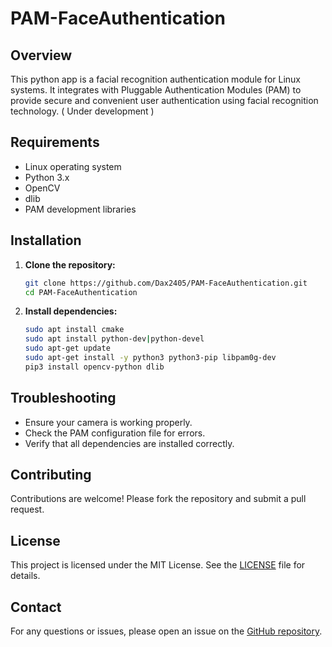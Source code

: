 # PAM-FaceAuthentication

## Overview

This python app is a facial recognition authentication module for Linux systems. It integrates with Pluggable Authentication Modules (PAM) to provide secure and convenient user authentication using facial recognition technology. ( Under development )

## Requirements

- Linux operating system
- Python 3.x
- OpenCV
- dlib
- PAM development libraries

## Installation

1. **Clone the repository:**

    ```bash
    git clone https://github.com/Dax2405/PAM-FaceAuthentication.git
    cd PAM-FaceAuthentication
    ```

2. **Install dependencies:**

    ```bash
    sudo apt install cmake
    sudo apt install python-dev|python-devel
    sudo apt-get update
    sudo apt-get install -y python3 python3-pip libpam0g-dev
    pip3 install opencv-python dlib
    ```


## Troubleshooting

- Ensure your camera is working properly.
- Check the PAM configuration file for errors.
- Verify that all dependencies are installed correctly.

## Contributing

Contributions are welcome! Please fork the repository and submit a pull request.

## License

This project is licensed under the MIT License. See the [LICENSE](LICENSE) file for details.

## Contact

For any questions or issues, please open an issue on the [GitHub repository](https://github.com/yourusername/PAM-FaceAuthentication).
